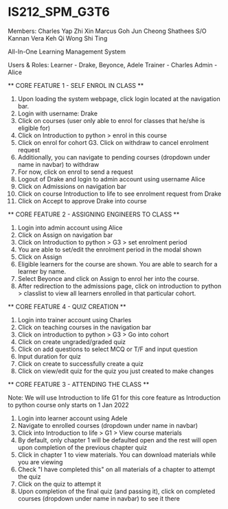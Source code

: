 # IS212_SPM_G3T6

Members:
Charles Yap Zhi Xin
Marcus Goh Jun Cheong
Shathees S/O Kannan
Vera Keh Qi
Wong Shi Ting

All-In-One Learning Management System

Users & Roles:
Learner - Drake, Beyonce, Adele
Trainer - Charles 
Admin - Alice


** CORE FEATURE 1 - SELF ENROL IN CLASS **

1) Upon loading the system webpage, click login located at the navigation bar.
2) Login with username: Drake
3) Click on courses (user only able to enrol for classes that he/she is eligible for)
4) Click on Introduction to python > enrol in this course
5) Click on enrol for cohort G3. Click on withdraw to cancel enrolment request
6) Additionally, you can navigate to pending courses (dropdown under name in navbar) to withdraw
6) For now, click on enrol to send a request
7) Logout of Drake and login to admin account using username Alice
8) Click on Admissions on navigation bar
9) Click on course Introduction to life to see enrolment request from Drake
10) Click on Accept to approve Drake into course



** CORE FEATURE 2 - ASSIGNING ENGINEERS TO CLASS **

1) Login into admin account using Alice
2) Click on Assign on navigation bar
3) Click on Introduction to python > G3 > set enrolment period
4) You are able to set/edit the enrolment period in the modal shown
5) Click on Assign 
6) Eligible learners for the course are shown. You are able to search for a learner by name.
7) Select Beyonce and click on Assign to enrol her into the course.
8) After redirection to the admissions page, click on introduction to python > classlist to view all learners enrolled in that particular cohort.



** CORE FEATURE 4 - QUIZ CREATION **

1) Login into trainer account using Charles
2) Click on teaching courses in the navigation bar
3) Click on introduction to python > G3 > Go into cohort
4) Click on create ungraded/graded quiz 
5) Click on add questions to select MCQ or T/F and input question
6) Input duration for quiz
7) Click on create to successfully create a quiz
8) Click on view/edit quiz for the quiz you just created to make changes



** CORE FEATURE 3 - ATTENDING THE CLASS **

Note: We will use Introduction to life G1 for this core feature as Introduction to python course only starts on 1 Jan 2022

1) Login into learner account using Adele
2) Navigate to enrolled courses (dropdown under name in navbar) 
3) Click into Introduction to life > G1 > View course materials
4) By default, only chapter 1 will be defaulted open and the rest will open upon completion of the previous chapter quiz
5) Click in chapter 1 to view materials. You can download materials while you are viewing
6) Check "I have completed this" on all materials of a chapter to attempt the quiz
7) Click on the quiz to attempt it
8) Upon completion of the final quiz (and passing it), click on completed courses (dropdown under name in navbar) to see it there